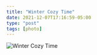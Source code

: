 ```yaml
---
title: "Winter Cozy Time"
date: 2021-12-07T17:16:59-05:00
type: "post"
tags: [photo]
---
```

![Winter Cozy Time](/images/gallery/cozy-christmas-.jpg)